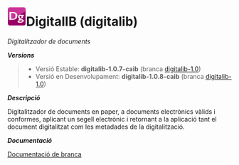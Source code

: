 # ![Logo](https://github.com/GovernIB/maven/blob/binaris/digitalib/logo.png)DigitalIB (digitalib)
 *Digitalitzador de documents*
 
 ***Versions***

> - Versió Estable: __digitalib-1.0.7-caib__ (branca [digitalib-1.0](../../tree/digitalib-1.0))
> - Versió en Desenvolupament: __digitalib-1.0.8-caib__ (branca [digitalib-1.0](../../tree/digitalib-1.0))


***Descripció***

Digitalitzador de documents en paper, a documents electrònics vàlids i conformes, aplicant un segell electrònic i retornant a la aplicació tant el document digitalitzat com les metadades de la digitalització.

***Documentació***

[Documentació de branca](../../tree/digitalib-1.0/README.md#documentaci%C3%B3)
